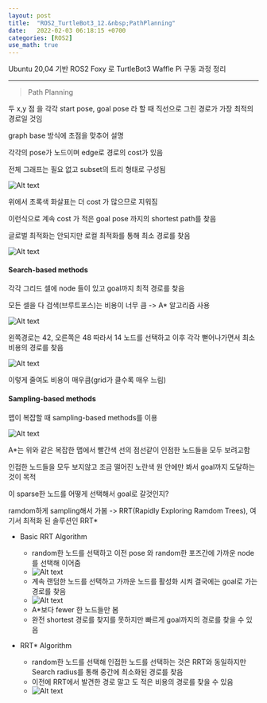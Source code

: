 ```yaml
---
layout: post
title:  "ROS2_TurtleBot3_12.&nbsp;PathPlanning"
date:   2022-02-03 06:18:15 +0700
categories: [ROS2]
use_math: true
---
```


Ubuntu 20,04 기반 ROS2 Foxy 로 TurtleBot3 Waffle Pi 구동 과정 정리

---

> Path Planning

두 x,y 점 을 각각 start pose, goal pose 라 할 때 직선으로 그린 경로가 가장 최적의 경로일 것임

graph base 방식에 초점을 맞추어 설명

각각의 pose가 노드이며 edge로 경로의 cost가 있음

전체 그래프는 필요 없고 subset의 트리 형태로 구성됨

![Alt text](http://leesangwon0114.github.io/static/img/ROS2/12.1.png)

위에서 초록색 화살표는 더 cost 가 많으므로 지워짐

이런식으로 계속 cost 가 적은 goal pose 까지의 shortest path를 찾음

글로벌 최적화는 안되지만 로컬 최적화를 통해 최소 경로를 찾음

![Alt text](http://leesangwon0114.github.io/static/img/ROS2/12.2.png)

#### Search-based methods

각각 그리드 셀에 node 들이 있고 goal까지 최적 경로를 찾음

모든 셀을 다 검색(브루트포스)는 비용이 너무 큼 -> A* 알고리즘 사용

![Alt text](http://leesangwon0114.github.io/static/img/ROS2/12.3.png)

왼쪽경로는 42, 오른쪽은 48 따라서 14 노드를 선택하고 이후 각각 뻗어나가면서 최소 비용의 경로를 찾음

![Alt text](http://leesangwon0114.github.io/static/img/ROS2/12.4.png)

이렇게 줄여도 비용이 매우큼(grid가 클수록 매우 느림)

#### Sampling-based methods

맵이 복잡할 때 sampling-based methods를 이용

![Alt text](http://leesangwon0114.github.io/static/img/ROS2/12.5.png)

A*는 위와 같은 복잡한 맵에서 빨간색 선의 점선같이 인점한 노드들을 모두 보려고함


인접한 노드들을 모두 보지않고 조금 떨어진 노란색 원 안에만 봐서 goal까지 도달하는 것이 목적

이 sparse한 노드를 어떻게 선택해서 goal로 갈것인지?

ramdom하게 sampling해서 가봄 -> RRT(Rapidly Exploring Ramdom Trees), 여기서 최적화 된 솔루션인 RRT*

- Basic RRT Algorithm
    - random한 노드를 선택하고 이전 pose 와 random한 포즈간에 가까운 node를 선택해 이어줌
    - ![Alt text](http://leesangwon0114.github.io/static/img/ROS2/12.6.png)
    - 계속 랜덤한 노드를 선택하고 가까운 노드를 활성화 시켜 결국에는 goal로 가는 경로를 찾음
    - ![Alt text](http://leesangwon0114.github.io/static/img/ROS2/12.7.png)
    - A*보다 fewer 한 노드들만 봄
    - 완전 shortest 경로를 찾지를 못하지만 빠르게 goal까지의 경로를 찾을 수 있음

- RRT* Algorithm
    - random한 노드를 선택해 인접한 노드를 선택하는 것은 RRT와 동일하지만 Search radius를 통해 중간에 최소화된 경로를 찾음
    - 이전에 RRT에서 발견한 경로 말고 도 적은 비용의 경로를 찾을 수 있음
    - ![Alt text](http://leesangwon0114.github.io/static/img/ROS2/12.8.png)
